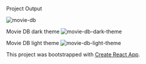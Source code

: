 Project Output

![movie-db](https://user-images.githubusercontent.com/79394402/221355494-cdf5f293-2651-4de4-9278-382da66868a0.png)

Movie DB dark theme
![movie-db-dark-theme](https://user-images.githubusercontent.com/79394402/221355502-b9b7114f-cf28-4ef8-b0a0-d0fed07892f3.png)

Movie DB light theme
![movie-db-light-theme](https://user-images.githubusercontent.com/79394402/221355506-bd59e1e9-be34-4396-b5a8-5a77350388ac.png)

This project was bootstrapped with [Create React App](https://github.com/facebook/create-react-app).
